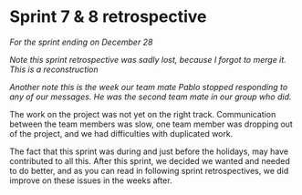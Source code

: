 # Sprint 7 & 8 retrospective
_For the sprint ending on December 28_

_Note this sprint retrospective was sadly lost, because I forgot to merge it. This is a reconstruction_

_Another note this is the week our team mate Pablo stopped responding to any of our messages. He was the second team 
mate in our group who did._

The work on the project was not yet on the right track. Communication between the team members was slow, one team member
was dropping out of the project, and we had difficulties with duplicated work. 

The fact that this sprint was during and just before the holidays, may have contributed to all this. After this sprint, 
we decided we wanted and needed to do better, and as you can read in following sprint retrospectives, we did improve
on these issues in the weeks after.